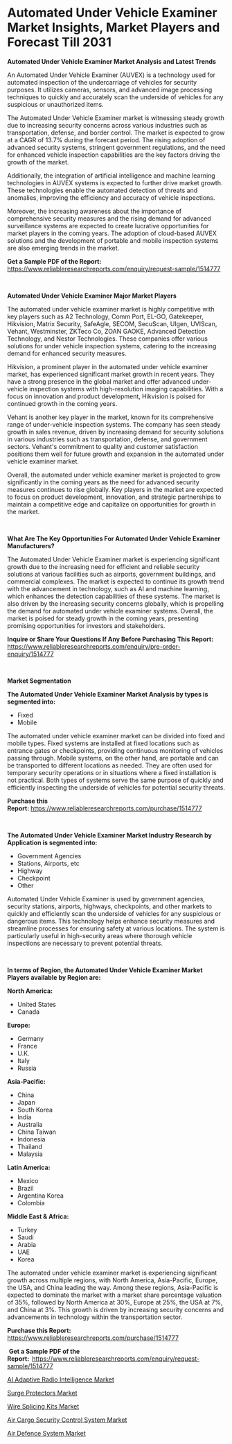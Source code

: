 <p><h1>Automated Under Vehicle Examiner Market Insights, Market Players and Forecast Till 2031</h1></p><p><strong>Automated Under Vehicle Examiner Market Analysis and Latest Trends</strong></p>
<p><p>An Automated Under Vehicle Examiner (AUVEX) is a technology used for automated inspection of the undercarriage of vehicles for security purposes. It utilizes cameras, sensors, and advanced image processing techniques to quickly and accurately scan the underside of vehicles for any suspicious or unauthorized items.</p><p>The Automated Under Vehicle Examiner market is witnessing steady growth due to increasing security concerns across various industries such as transportation, defense, and border control. The market is expected to grow at a CAGR of 13.7% during the forecast period. The rising adoption of advanced security systems, stringent government regulations, and the need for enhanced vehicle inspection capabilities are the key factors driving the growth of the market.</p><p>Additionally, the integration of artificial intelligence and machine learning technologies in AUVEX systems is expected to further drive market growth. These technologies enable the automated detection of threats and anomalies, improving the efficiency and accuracy of vehicle inspections.</p><p>Moreover, the increasing awareness about the importance of comprehensive security measures and the rising demand for advanced surveillance systems are expected to create lucrative opportunities for market players in the coming years. The adoption of cloud-based AUVEX solutions and the development of portable and mobile inspection systems are also emerging trends in the market.</p></p>
<p><strong>Get a Sample PDF of the Report:&nbsp;</strong> <a href="https://www.reliableresearchreports.com/enquiry/request-sample/1514777">https://www.reliableresearchreports.com/enquiry/request-sample/1514777</a></p>
<p>&nbsp;</p>
<p><strong>Automated Under Vehicle Examiner Major Market Players</strong></p>
<p><p>The automated under vehicle examiner market is highly competitive with key players such as A2 Technology, Comm Port, EL-GO, Gatekeeper, Hikvision, Matrix Security, SafeAgle, SECOM, SecuScan, Ulgen, UVIScan, Vehant, Westminster, ZKTeco Co, ZOAN GAOKE, Advanced Detection Technology, and Nestor Technologies. These companies offer various solutions for under vehicle inspection systems, catering to the increasing demand for enhanced security measures.</p><p>Hikvision, a prominent player in the automated under vehicle examiner market, has experienced significant market growth in recent years. They have a strong presence in the global market and offer advanced under-vehicle inspection systems with high-resolution imaging capabilities. With a focus on innovation and product development, Hikvision is poised for continued growth in the coming years.</p><p>Vehant is another key player in the market, known for its comprehensive range of under-vehicle inspection systems. The company has seen steady growth in sales revenue, driven by increasing demand for security solutions in various industries such as transportation, defense, and government sectors. Vehant's commitment to quality and customer satisfaction positions them well for future growth and expansion in the automated under vehicle examiner market.</p><p>Overall, the automated under vehicle examiner market is projected to grow significantly in the coming years as the need for advanced security measures continues to rise globally. Key players in the market are expected to focus on product development, innovation, and strategic partnerships to maintain a competitive edge and capitalize on opportunities for growth in the market.</p></p>
<p>&nbsp;</p>
<p><strong>What Are The Key Opportunities For Automated Under Vehicle Examiner Manufacturers?</strong></p>
<p><p>The Automated Under Vehicle Examiner market is experiencing significant growth due to the increasing need for efficient and reliable security solutions at various facilities such as airports, government buildings, and commercial complexes. The market is expected to continue its growth trend with the advancement in technology, such as AI and machine learning, which enhances the detection capabilities of these systems. The market is also driven by the increasing security concerns globally, which is propelling the demand for automated under vehicle examiner systems. Overall, the market is poised for steady growth in the coming years, presenting promising opportunities for investors and stakeholders.</p></p>
<p><strong>Inquire or Share Your Questions If Any Before Purchasing This Report:</strong> <a href="https://www.reliableresearchreports.com/enquiry/pre-order-enquiry/1514777">https://www.reliableresearchreports.com/enquiry/pre-order-enquiry/1514777</a></p>
<p>&nbsp;</p>
<p><strong>Market Segmentation</strong></p>
<p><strong>The Automated Under Vehicle Examiner Market Analysis by types is segmented into:</strong></p>
<p><ul><li>Fixed</li><li>Mobile</li></ul></p>
<p><p>The automated under vehicle examiner market can be divided into fixed and mobile types. Fixed systems are installed at fixed locations such as entrance gates or checkpoints, providing continuous monitoring of vehicles passing through. Mobile systems, on the other hand, are portable and can be transported to different locations as needed. They are often used for temporary security operations or in situations where a fixed installation is not practical. Both types of systems serve the same purpose of quickly and efficiently inspecting the underside of vehicles for potential security threats.</p></p>
<p><strong>Purchase this Report:&nbsp;</strong><a href="https://www.reliableresearchreports.com/purchase/1514777">https://www.reliableresearchreports.com/purchase/1514777</a></p>
<p>&nbsp;</p>
<p><strong>The Automated Under Vehicle Examiner Market Industry Research by Application is segmented into:</strong></p>
<p><ul><li>Government Agencies</li><li>Stations, Airports, etc</li><li>Highway</li><li>Checkpoint</li><li>Other</li></ul></p>
<p><p>Automated Under Vehicle Examiner is used by government agencies, security stations, airports, highways, checkpoints, and other markets to quickly and efficiently scan the underside of vehicles for any suspicious or dangerous items. This technology helps enhance security measures and streamline processes for ensuring safety at various locations. The system is particularly useful in high-security areas where thorough vehicle inspections are necessary to prevent potential threats.</p></p>
<p>&nbsp;</p>
<p><strong>In terms of Region, the Automated Under Vehicle Examiner Market Players available by Region are:</strong></p>
<p>
    <p> <strong> North America: </strong>
        <ul>
            <li>United States</li>
            <li>Canada</li>
        </ul>
        </p> 
    <p> <strong> Europe: </strong>
        <ul>
            <li>Germany</li>
            <li>France</li>
            <li>U.K.</li>
            <li>Italy</li>
            <li>Russia</li>
        </ul>
        </p> 
    <p> <strong> Asia-Pacific: </strong>
        <ul>
            <li>China</li>
            <li>Japan</li>
            <li>South Korea</li>
            <li>India</li>
            <li>Australia</li>
            <li>China Taiwan</li>
            <li>Indonesia</li>
            <li>Thailand</li>
            <li>Malaysia</li>
        </ul>
        </p> 
    <p> <strong> Latin America: </strong>
        <ul>
            <li>Mexico</li>
            <li>Brazil</li>
            <li>Argentina Korea</li>
            <li>Colombia</li>
        </ul>
        </p> 
    <p> <strong> Middle East & Africa: </strong>
        <ul>
            <li>Turkey</li>
            <li>Saudi</li>
            <li>Arabia</li>
            <li>UAE</li>
            <li>Korea</li>
        </ul>
    </p>
    </p>
<p><p>The automated under vehicle examiner market is experiencing significant growth across multiple regions, with North America, Asia-Pacific, Europe, the USA, and China leading the way. Among these regions, Asia-Pacific is expected to dominate the market with a market share percentage valuation of 35%, followed by North America at 30%, Europe at 25%, the USA at 7%, and China at 3%. This growth is driven by increasing security concerns and advancements in technology within the transportation sector.</p></p>
<p><strong>Purchase this Report: </strong><a href="https://www.reliableresearchreports.com/purchase/1514777">https://www.reliableresearchreports.com/purchase/1514777</a></p>
<p>&nbsp;<strong>Get a Sample PDF of the Report:&nbsp;&nbsp;</strong><a href="https://www.reliableresearchreports.com/enquiry/request-sample/1514777">https://www.reliableresearchreports.com/enquiry/request-sample/1514777</a></p>
<p><strong></strong></p>
<p><p><a href="https://sulfuric-clavicle-d39.notion.site/AI-Adaptive-Radio-Intelligence-Market-Size-Growing-and-Forecasted-for-period-from-2024-2031-and-pr-29c19b993d77436183bc551db18044a1">AI Adaptive Radio Intelligence Market</a></p><p><a href="https://view.publitas.com/reportprime-1/surge-protectors-market-research-report-provides-critical-insights-that-can-help-shape-business-development-and-investment-strategies/">Surge Protectors Market</a></p><p><a href="https://view.publitas.com/reportprime-1/wire-splicing-kits-market-size-market-trends-and-growth-outlook-forecasted-for-period-from-2024-to-2031/">Wire Splicing Kits Market</a></p><p><a href="https://sulfuric-clavicle-d39.notion.site/Air-Cargo-Security-Control-System-Market-Dynamics-2024-2031-Also-about-Its-Market-Trends-Projectio-ea8806e30b9d4aa192867e205662758b">Air Cargo Security Control System Market</a></p><p><a href="https://automatic-knee-4c7.notion.site/Air-Defence-System-Market-Furnish-Information-about-Market-Size-Market-Share-Market-Dynamics-and--2efde0ee50844dd6891b12f5d85cbfe2">Air Defence System Market</a></p></p>